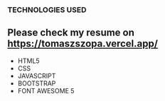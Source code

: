 ### TECHNOLOGIES USED
## Please check my resume on https://tomaszszopa.vercel.app/
- HTML5
- CSS
- JAVASCRIPT
- BOOTSTRAP
- FONT AWESOME 5
